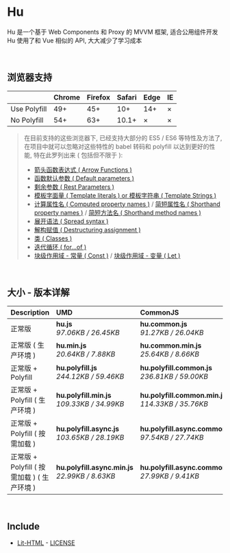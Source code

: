 # Hu
Hu 是一个基于 Web Components 和 Proxy 的 MVVM 框架, 适合公用组件开发<br>
Hu 使用了和 Vue 相似的 API, 大大减少了学习成本

<br>

## 浏览器支持

|              | Chrome | Firefox | Safari | Edge | IE |
| :-           | :-     | :-      | :-     | :-   | :- |
| Use Polyfill | 49+    | 45+     | 10+    | 14+  | ×  |
| No Polyfill  | 54+    | 63+     | 10.1+  | ×    | ×  |

> 在目前支持的这些浏览器下, 已经支持大部分的 ES5 / ES6 等特性及方法了,<br>
> 在项目中就可以忽略对这些特性的 babel 转码和 polyfill 以达到更好的性能, 特在此罗列出来 ( 包括但不限于 ): <br>
  > - [箭头函数表达式 ( Arrow Functions )](https://developer.mozilla.org/zh-CN/docs/Web/JavaScript/Reference/Functions/Arrow_functions)
  > - [函数默认参数 ( Default parameters )](https://developer.mozilla.org/zh-CN/docs/Web/JavaScript/Reference/Functions/Default_parameters)
  > - [剩余参数 ( Rest Parameters )](https://developer.mozilla.org/zh-CN/docs/Web/JavaScript/Reference/Functions/Rest_parameters)
  > - [模板字面量 ( Template literals ) or 模板字符串 ( Template Strings )](https://developer.mozilla.org/zh-CN/docs/Web/JavaScript/Reference/template_strings)
  > - [计算属性名 ( Computed property names )](https://developer.mozilla.org/zh-CN/docs/Web/JavaScript/Reference/Operators/Object_initializer#计算属性名) / [简短属性名 ( Shorthand property names )](https://developer.mozilla.org/zh-CN/docs/Web/JavaScript/Reference/Operators/Object_initializer#属性定义) / [简短方法名 ( Shorthand method names )](https://developer.mozilla.org/zh-CN/docs/Web/JavaScript/Reference/Operators/Object_initializer#方法定义)
  > - [展开语法 ( Spread syntax )](https://developer.mozilla.org/zh-CN/docs/Web/JavaScript/Reference/Operators/Spread_syntax)
  > - [解构赋值 ( Destructuring assignment )](https://developer.mozilla.org/zh-CN/docs/Web/JavaScript/Reference/Operators/Destructuring_assignment)
  > - [类 ( Classes )](https://developer.mozilla.org/zh-CN/docs/Web/JavaScript/Reference/Classes)
  > - [迭代循环 ( for...of )](https://developer.mozilla.org/zh-CN/docs/Web/JavaScript/Reference/Statements/for...of)
  > - [块级作用域 - 常量 ( Const )](https://developer.mozilla.org/zh-CN/docs/Web/JavaScript/Reference/Statements/const) / [块级作用域 - 变量 ( Let )](https://developer.mozilla.org/zh-CN/docs/Web/JavaScript/Reference/Statements/let)

<br>

## 大小 - 版本详解
| Description | UMD | CommonJS | ES Module |
| :- | :- | :- | :- |
| 正常版 | **hu.js**<br>*97.06KB / 26.45KB* | **hu.common.js**<br>*91.27KB / 26.04KB* | **hu.esm.js**<br>*91.25KB / 26.03KB* |
| 正常版 ( 生产环境 ) | **hu.min.js**<br>*20.64KB / 7.88KB* | **hu.common.min.js**<br>*25.64KB / 8.66KB* | **hu.esm.min.js**<br>*20.47KB / 7.81KB* |
| 正常版 + Polyfill | **hu.polyfill.js**<br>*244.12KB / 59.46KB* | **hu.polyfill.common.js**<br>*236.81KB / 59.00KB* | **hu.polyfill.esm.js**<br>*236.79KB / 58.98KB* |
| 正常版 + Polyfill ( 生产环境 ) | **hu.polyfill.min.js**<br>*109.33KB / 34.99KB* | **hu.polyfill.common.min.js**<br>*114.33KB / 35.76KB* | **hu.polyfill.esm.min.js**<br>*109.17KB / 34.92KB* |
| 正常版 + Polyfill ( 按需加载 ) | **hu.polyfill.async.js**<br>*103.65KB / 28.19KB* | **hu.polyfill.async.common.js**<br>*97.54KB / 27.74KB* | **hu.polyfill.async.esm.js**<br>*97.52KB / 27.73KB* |
| 正常版 + Polyfill ( 按需加载 ) ( 生产环境 ) | **hu.polyfill.async.min.js**<br>*22.99KB / 8.63KB* | **hu.polyfill.async.common.min.js**<br>*27.99KB / 9.41KB* | **hu.polyfill.async.esm.min.js**<br>*22.82KB / 8.55KB* |

<br>

## Include
  - [Lit-HTML](https://github.com/Polymer/lit-html) \- [LICENSE](https://github.com/Polymer/lit-html/blob/master/LICENSE)